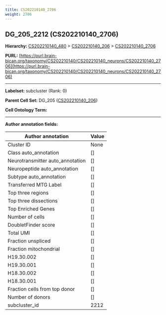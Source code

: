 ```yaml
---
title: CS202210140_2706
weight: 2706
---
```

## DG_205_2212 (CS202210140_2706)
<b>Hierarchy: </b>
[CS202210140_480](../CS202210140_480) >
[CS202210140_206](../CS202210140_206) >
[CS202210140_2706](../CS202210140_2706)

**PURL:** [https://purl.brain-bican.org/taxonomy/CS202210140/CS202210140_neurons/CS202210140_2706](https://purl.brain-bican.org/taxonomy/CS202210140/CS202210140_neurons/CS202210140_2706)

---


**Labelset:** subcluster (Rank: 0)

**Parent Cell Set:** DG_205 ([CS202210140_206](../CS202210140_206))



**Cell Ontology Term:** 

[MARKER GENES.]: #


---

[TRANSFERRED ANNOTATIONS.]: #


[AUTHOR ANNOTATION FIELDS.]: #


**Author annotation fields:**

| Author annotation | Value |
|-------------------|-------|
|Cluster ID|None|
|Class auto_annotation|[]|
|Neurotransmitter auto_annotation|[]|
|Neuropeptide auto_annotation|[]|
|Subtype auto_annotation|[]|
|Transferred MTG Label|[]|
|Top three regions|[]|
|Top three dissections|[]|
|Top Enriched Genes|[]|
|Number of cells|[]|
|DoubletFinder score|[]|
|Total UMI|[]|
|Fraction unspliced|[]|
|Fraction mitochondrial|[]|
|H19.30.002|[]|
|H19.30.001|[]|
|H18.30.002|[]|
|H18.30.001|[]|
|Fraction cells from top donor|[]|
|Number of donors|[]|
|subcluster_id|2212|
